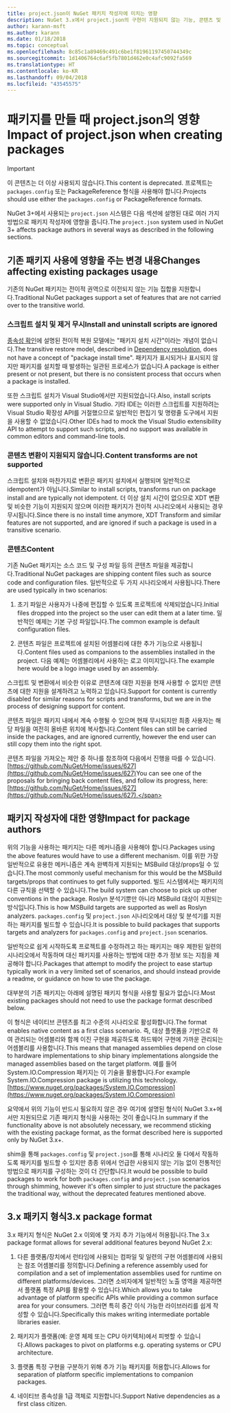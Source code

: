 ```yaml
---
title: project.json이 NuGet 패키지 작성자에 미치는 영향
description: NuGet 3.x에서 project.json의 구현이 지원되지 않는 기능, 콘텐츠 및 패키지 형식 등 패키지 작성자에 영향을 주는 방법에 대한 세부 정보입니다.
author: karann-msft
ms.author: karann
ms.date: 01/18/2018
ms.topic: conceptual
ms.openlocfilehash: 8c85c1a89469c491c6be1f81961197450744349c
ms.sourcegitcommit: 1d1406764c6af5fb7801d462e0c4afc9092fa569
ms.translationtype: HT
ms.contentlocale: ko-KR
ms.lasthandoff: 09/04/2018
ms.locfileid: "43545575"
---
```

# <a name="impact-of-projectjson-when-creating-packages"></a><span data-ttu-id="c2874-103">패키지를 만들 때 project.json의 영향</span><span class="sxs-lookup"><span data-stu-id="c2874-103">Impact of project.json when creating packages</span></span>

> [!Important]
> <span data-ttu-id="c2874-104">이 콘텐츠는 더 이상 사용되지 않습니다.</span><span class="sxs-lookup"><span data-stu-id="c2874-104">This content is deprecated.</span></span> <span data-ttu-id="c2874-105">프로젝트는 `packages.config` 또는 PackageReference 형식을 사용해야 합니다.</span><span class="sxs-lookup"><span data-stu-id="c2874-105">Projects should use either the `packages.config` or PackageReference formats.</span></span>

<span data-ttu-id="c2874-106">NuGet 3+에서 사용되는 `project.json` 시스템은 다음 섹션에 설명된 대로 여러 가지 방법으로 패키지 작성자에 영향을 줍니다.</span><span class="sxs-lookup"><span data-stu-id="c2874-106">The `project.json` system used in NuGet 3+ affects package authors in several ways as described in the following sections.</span></span>

## <a name="changes-affecting-existing-packages-usage"></a><span data-ttu-id="c2874-107">기존 패키지 사용에 영향을 주는 변경 내용</span><span class="sxs-lookup"><span data-stu-id="c2874-107">Changes affecting existing packages usage</span></span>

<span data-ttu-id="c2874-108">기존의 NuGet 패키지는 전이적 권역으로 이전되지 않는 기능 집합을 지원합니다.</span><span class="sxs-lookup"><span data-stu-id="c2874-108">Traditional NuGet packages support a set of features that are not carried over to the transitive world.</span></span>

### <a name="install-and-uninstall-scripts-are-ignored"></a><span data-ttu-id="c2874-109">스크립트 설치 및 제거 무시</span><span class="sxs-lookup"><span data-stu-id="c2874-109">Install and uninstall scripts are ignored</span></span>

<span data-ttu-id="c2874-110">[종속성 확인](../consume-packages/dependency-resolution.md#dependency-resolution-with-packagereference)에 설명된 전이적 복원 모델에는 "패키지 설치 시간"이라는 개념이 없습니다.</span><span class="sxs-lookup"><span data-stu-id="c2874-110">The transitive restore model, described in [Dependency resolution](../consume-packages/dependency-resolution.md#dependency-resolution-with-packagereference), does not have a concept of "package install time".</span></span> <span data-ttu-id="c2874-111">패키지가 표시되거나 표시되지 않지만 패키지를 설치할 때 발생하는 일관된 프로세스가 없습니다.</span><span class="sxs-lookup"><span data-stu-id="c2874-111">A package is either present or not present, but there is no consistent process that occurs when a package is installed.</span></span>

<span data-ttu-id="c2874-112">또한 스크립트 설치가 Visual Studio에서만 지원되었습니다.</span><span class="sxs-lookup"><span data-stu-id="c2874-112">Also, install scripts were supported only in Visual Studio.</span></span> <span data-ttu-id="c2874-113">기타 IDE는 이러한 스크립트를 지원하려는 Visual Studio 확장성 API를 거절했으므로 일반적인 편집기 및 명령줄 도구에서 지원을 사용할 수 없었습니다.</span><span class="sxs-lookup"><span data-stu-id="c2874-113">Other IDEs had to mock the Visual Studio extensibility API to attempt to support such scripts, and no support was available in common editors and command-line tools.</span></span>

### <a name="content-transforms-are-not-supported"></a><span data-ttu-id="c2874-114">콘텐츠 변환이 지원되지 않습니다.</span><span class="sxs-lookup"><span data-stu-id="c2874-114">Content transforms are not supported</span></span>

<span data-ttu-id="c2874-115">스크립트 설치와 마찬가지로 변환은 패키지 설치에서 실행되며 일반적으로 idempotent가 아닙니다.</span><span class="sxs-lookup"><span data-stu-id="c2874-115">Similar to install scripts, transforms run on package install and are typically not idempotent.</span></span> <span data-ttu-id="c2874-116">더 이상 설치 시간이 없으므로 XDT 변환 및 비슷한 기능이 지원되지 않으며 이러한 패키지가 전이적 시나리오에서 사용되는 경우 무시됩니다.</span><span class="sxs-lookup"><span data-stu-id="c2874-116">Since there is no install time anymore, XDT Transform and similar features are not supported, and are ignored if such a package is used in a transitive scenario.</span></span>

### <a name="content"></a><span data-ttu-id="c2874-117">콘텐츠</span><span class="sxs-lookup"><span data-stu-id="c2874-117">Content</span></span>

<span data-ttu-id="c2874-118">기존 NuGet 패키지는 소스 코드 및 구성 파일 등의 콘텐츠 파일을 제공합니다.</span><span class="sxs-lookup"><span data-stu-id="c2874-118">Traditional NuGet packages are shipping content files such as source code and configuration files.</span></span> <span data-ttu-id="c2874-119">일반적으로 두 가지 시나리오에서 사용됩니다.</span><span class="sxs-lookup"><span data-stu-id="c2874-119">There are used typically in two scenarios:</span></span>

1. <span data-ttu-id="c2874-120">초기 파일은 사용자가 나중에 편집할 수 있도록 프로젝트에 삭제되었습니다.</span><span class="sxs-lookup"><span data-stu-id="c2874-120">Initial files dropped into the project so the user can edit them at a later time.</span></span> <span data-ttu-id="c2874-121">일반적인 예제는 기본 구성 파일입니다.</span><span class="sxs-lookup"><span data-stu-id="c2874-121">The common example is default configuration files.</span></span>

1. <span data-ttu-id="c2874-122">콘텐츠 파일은 프로젝트에 설치된 어셈블리에 대한 추가 기능으로 사용됩니다.</span><span class="sxs-lookup"><span data-stu-id="c2874-122">Content files used as companions to the assemblies installed in the project.</span></span> <span data-ttu-id="c2874-123">다음 예제는 어셈블리에서 사용하는 로고 이미지입니다.</span><span class="sxs-lookup"><span data-stu-id="c2874-123">The example here would be a logo image used by an assembly.</span></span>

<span data-ttu-id="c2874-124">스크립트 및 변환에서 비슷한 이유로 콘텐츠에 대한 지원을 현재 사용할 수 없지만 콘텐츠에 대한 지원을 설계하려고 노력하고 있습니다.</span><span class="sxs-lookup"><span data-stu-id="c2874-124">Support for content is currently disabled for similar reasons for scripts and transforms, but we are in the process of designing support for content.</span></span>

<span data-ttu-id="c2874-125">콘텐츠 파일은 패키지 내에서 계속 수행될 수 있으며 현재 무시되지만 최종 사용자는 해당 파일을 여전히 올바른 위치에 복사합니다.</span><span class="sxs-lookup"><span data-stu-id="c2874-125">Content files can still be carried inside the packages, and are ignored currently, however the end user can still copy them into the right spot.</span></span>

<span data-ttu-id="c2874-126">콘텐츠 파일을 가져오는 제안 중 하나를 참조하여 다음에서 진행을 따를 수 있습니다. [https://github.com/NuGet/Home/issues/627](https://github.com/NuGet/Home/issues/627)</span><span class="sxs-lookup"><span data-stu-id="c2874-126">You can see one of the proposals for bringing back content files, and follow its progress, here: [https://github.com/NuGet/Home/issues/627](https://github.com/NuGet/Home/issues/627).</span></span>

## <a name="impact-for-package-authors"></a><span data-ttu-id="c2874-127">패키지 작성자에 대한 영향</span><span class="sxs-lookup"><span data-stu-id="c2874-127">Impact for package authors</span></span>

<span data-ttu-id="c2874-128">위의 기능을 사용하는 패키지는 다른 메커니즘을 사용해야 합니다.</span><span class="sxs-lookup"><span data-stu-id="c2874-128">Packages using the above features would have to use a different mechanism.</span></span> <span data-ttu-id="c2874-129">이를 위한 가장 일반적으로 유용한 메커니즘은 계속 완벽하게 지원되는 MSBuild 대상/props일 수 있습니다.</span><span class="sxs-lookup"><span data-stu-id="c2874-129">The most commonly useful mechanism for this would be the MSBuild targets/props that continues to get fully supported.</span></span> <span data-ttu-id="c2874-130">빌드 시스템에서는 패키지의 다른 규칙을 선택할 수 있습니다.</span><span class="sxs-lookup"><span data-stu-id="c2874-130">The build system can choose to pick up other conventions in the package.</span></span> <span data-ttu-id="c2874-131">Roslyn 분석기뿐만 아니라 MSBuild 대상이 지원되는 방식입니다.</span><span class="sxs-lookup"><span data-stu-id="c2874-131">This is how MSBuild targets are supported as well as Roslyn analyzers.</span></span> <span data-ttu-id="c2874-132">`packages.config` 및 `project.json` 시나리오에서 대상 및 분석기를 지원하는 패키지를 빌드할 수 있습니다.</span><span class="sxs-lookup"><span data-stu-id="c2874-132">It is possible to build packages that supports targets and analyzers for `packages.config` and `project.json` scenarios.</span></span>

<span data-ttu-id="c2874-133">일반적으로 쉽게 시작하도록 프로젝트를 수정하려고 하는 패키지는 매우 제한된 일련의 시나리오에서 작동하며 대신 패키지를 사용하는 방법에 대한 추가 정보 또는 지침을 제공해야 합니다.</span><span class="sxs-lookup"><span data-stu-id="c2874-133">Packages that attempt to modify the project to ease startup typically work in a very limited set of scenarios, and should instead provide a readme, or guidance on how to use the package.</span></span>

<span data-ttu-id="c2874-134">대부분의 기존 패키지는 아래에 설명된 패키지 형식을 사용할 필요가 없습니다.</span><span class="sxs-lookup"><span data-stu-id="c2874-134">Most existing packages should not need to use the package format described below.</span></span>

<span data-ttu-id="c2874-135">이 형식은 네이티브 콘텐츠를 최고 수준의 시나리오로 활성화합니다.</span><span class="sxs-lookup"><span data-stu-id="c2874-135">The format enables native content as a first class scenario.</span></span> <span data-ttu-id="c2874-136">즉, 대상 플랫폼을 기반으로 하여 관리되는 어셈블리와 함께 이진 구현을 제공하도록 하드웨어 구현에 가까운 관리되는 어셈블리를 사용합니다.</span><span class="sxs-lookup"><span data-stu-id="c2874-136">This means that managed assemblies depend on close to hardware implementations to ship binary implementations alongside the managed assemblies based on the target platform.</span></span> <span data-ttu-id="c2874-137">예를 들어 System.IO.Compression 패키지는 이 기술을 활용합니다.</span><span class="sxs-lookup"><span data-stu-id="c2874-137">For example System.IO.Compression package is utilizing this technology.</span></span> [https://www.nuget.org/packages/System.IO.Compression](https://www.nuget.org/packages/System.IO.Compression)

<span data-ttu-id="c2874-138">요약에서 위의 기능이 반드시 필요하지 않은 경우 여기에 설명된 형식이 NuGet 3.x+에서만 지원되므로 기존 패키지 형식을 사용하는 것이 좋습니다.</span><span class="sxs-lookup"><span data-stu-id="c2874-138">In summary if the functionality above is not absolutely necessary, we recommend sticking with the existing package format, as the format described here is supported only by NuGet 3.x+.</span></span>

<span data-ttu-id="c2874-139">shim을 통해 `packages.config` 및 `project.json`를 통해 시나리오 둘 다에서 작동하도록 패키지를 빌드할 수 있지만 종종 위에서 언급한 사용되지 않는 기능 없이 전통적인 방법으로 패키지를 구성하는 것이 더 간단합니다.</span><span class="sxs-lookup"><span data-stu-id="c2874-139">It would be possible to build packages to work for both `packages.config` and `project.json` scenarios through shimming, however it's often simpler to just structure the packages the traditional way, without the deprecated features mentioned above.</span></span>

## <a name="3x-package-format"></a><span data-ttu-id="c2874-140">3.x 패키지 형식</span><span class="sxs-lookup"><span data-stu-id="c2874-140">3.x package format</span></span>

<span data-ttu-id="c2874-141">3.x 패키지 형식은 NuGet 2.x 이외에 몇 가지 추가 기능에서 허용됩니다.</span><span class="sxs-lookup"><span data-stu-id="c2874-141">The 3.x package format allows for several additional features beyond NuGet 2.x:</span></span>

1. <span data-ttu-id="c2874-142">다른 플랫폼/장치에서 런타임에 사용되는 컴파일 및 일련의 구현 어셈블리에 사용되는 참조 어셈블리를 정의합니다.</span><span class="sxs-lookup"><span data-stu-id="c2874-142">Defining a reference assembly used for compilation and a set of implementation assemblies used for runtime on different platforms/devices.</span></span> <span data-ttu-id="c2874-143">그러면 소비자에게 일반적인 노출 영역을 제공하면서 플랫폼 특정 API를 활용할 수 있습니다.</span><span class="sxs-lookup"><span data-stu-id="c2874-143">Which allows you to take advantage of platform specific APIs while providing a common surface area for your consumers.</span></span> <span data-ttu-id="c2874-144">그러면 특히 중간 이식 가능한 라이브러리를 쉽게 작성할 수 있습니다.</span><span class="sxs-lookup"><span data-stu-id="c2874-144">Specifically this makes writing intermediate portable libraries easier.</span></span>

1. <span data-ttu-id="c2874-145">패키지가 플랫폼(예: 운영 체제 또는 CPU 아키텍처)에서 피벗할 수 있습니다.</span><span class="sxs-lookup"><span data-stu-id="c2874-145">Allows packages to pivot on platforms e.g. operating systems or CPU architecture.</span></span>

1. <span data-ttu-id="c2874-146">플랫폼 특정 구현을 구분하기 위해 추가 기능 패키지를 허용합니다.</span><span class="sxs-lookup"><span data-stu-id="c2874-146">Allows for separation of platform specific implementations to companion packages.</span></span>

1. <span data-ttu-id="c2874-147">네이티브 종속성을 1급 객체로 지원합니다.</span><span class="sxs-lookup"><span data-stu-id="c2874-147">Support Native dependencies as a first class citizen.</span></span>
